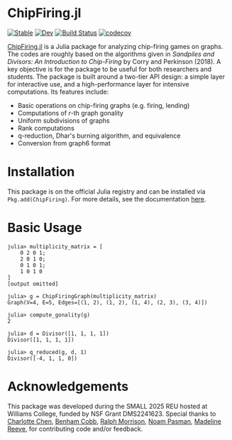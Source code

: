 # ChipFiring.jl

[![Stable](https://img.shields.io/badge/docs-stable-blue.svg)](https://vincentxwang.github.io/ChipFiring.jl/stable/)
[![Dev](https://img.shields.io/badge/docs-dev-blue.svg)](https://vincentxwang.github.io/ChipFiring.jl/dev/)
[![Build Status](https://github.com/vincentxwang/ChipFiring.jl/actions/workflows/CI.yml/badge.svg?branch=main)](https://github.com/vincentxwang/ChipFiring.jl/actions/workflows/CI.yml?query=branch%3Amain)
[![codecov](https://codecov.io/gh/vincentxwang/ChipFiring.jl/graph/badge.svg?token=TKJBAIMQ6D)](https://codecov.io/gh/vincentxwang/ChipFiring.jl)

[ChipFiring.jl](https://github.com/vincentxwang/ChipFiring.jl) is a Julia package for analyzing chip-firing games on graphs. The codes are roughly based on the algorithms given in *Sandpiles and Divisors: An Introduction to Chip-Firing* by Corry and Perkinson (2018). A key objective is for the package to be useful for both researchers and students. The package is built around a two-tier API design: a simple layer for interactive use, and a high-performance layer for intensive computations. Its features include:

- Basic operations on chip-firing graphs (e.g. firing, lending)
- Computations of $r$-th graph gonality
- Uniform subdivisions of graphs
- Rank computations
- q-reduction, Dhar's burning algorithm, and equivalence
- Conversion from graph6 format

# Installation

This package is on the official Julia registry and can be installed via `Pkg.add(ChipFiring)`. For more details, see the documentation [here](https://vincentxwang.github.io/ChipFiring.jl/dev/).

# Basic Usage

```julia-repl
julia> multiplicity_matrix = [
    0 2 0 1;
    2 0 1 0;
    0 1 0 1;
    1 0 1 0   
]
[output omitted]

julia> g = ChipFiringGraph(multiplicity_matrix)
Graph(V=4, E=5, Edges=[(1, 2), (1, 2), (1, 4), (2, 3), (3, 4)])

julia> compute_gonality(g)
2

julia> d = Divisor([1, 1, 1, 1])
Divisor([1, 1, 1, 1])

julia> q_reduced(g, d, 1)
Divisor([-4, 1, 1, 0])
```

# Acknowledgements

This package was developed during the SMALL 2025 REU hosted at Williams College, funded by NSF Grant DMS2241623. Special thanks to [Charlotte Chen](https://github.com/cjc-11), [Benham Cobb](https://github.com/BenhamCobb), [Ralph Morrison](https://sites.williams.edu/10rem/), [Noam Pasman](https://github.com/NoamPasman), [Madeline Reeve](https://github.com/maddie2003), for contributing code and/or feedback.